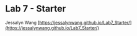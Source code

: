 # Lab 7 - Starter
Jessalyn Wang
[https://jessalynwang.github.io/Lab7_Starter/](https://jessalynwang.github.io/Lab7_Starter/)